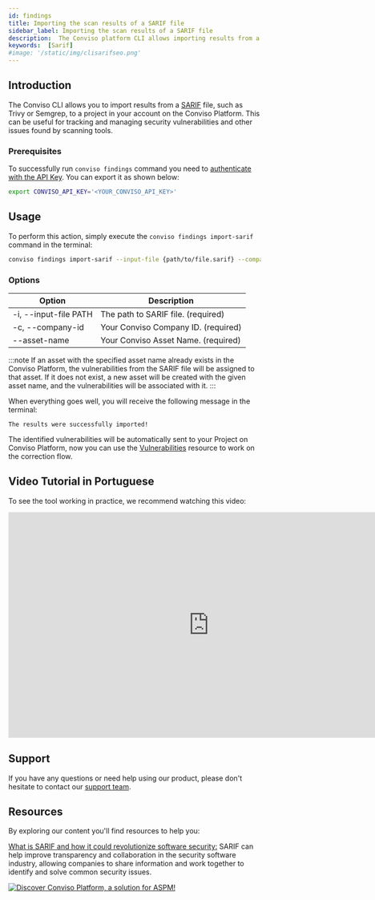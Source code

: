 ```yaml
---
id: findings
title: Importing the scan results of a SARIF file
sidebar_label: Importing the scan results of a SARIF file
description:  The Conviso platform CLI allows importing results from a SARIF file. This can be useful for tracking and managing security vulnerabilities and other issues. Know more!
keywords:  [Sarif]
#image: '/static/img/clisarifseo.png'
---
```


## Introduction
The Conviso CLI allows you to import results from a [SARIF](http://docs.oasis-open.org/sarif/sarif/v2.1.0/sarif-v2.1.0.html) file, such as Trivy or Semgrep, to a project in your account on the Conviso Platform. This can be useful for tracking and managing security vulnerabilities and other issues found by scanning tools.

### Prerequisites
To successfully run  `conviso findings` command you need to [authenticate with the API Key](../cli/installation/#authentication). You can export it as shown below:

```bash
export CONVISO_API_KEY='<YOUR_CONVISO_API_KEY>'
```

## Usage
To perform this action, simply execute the `conviso findings import-sarif` command in the terminal:

```bash
conviso findings import-sarif --input-file {path/to/file.sarif} --company-id {companyId} --asset-name {assetName}
```

### Options 
| Option                | Description                            |
| --------------------- | -------------------------------------- |
| -i, --input-file PATH | The path to SARIF file.    (required)  |
| -c, --company-id      | Your Conviso Company ID.   (required)  |
| --asset-name          | Your Conviso Asset Name.   (required)  |

:::note
If an asset with the specified asset name already exists in the Conviso Platform, the vulnerabilities from the SARIF file will be assigned to that asset. If it does not exist, a new asset will be created with the given asset name, and the vulnerabilities will be associated with it.
:::

When everything goes well, you will receive the following message in the terminal:

```
The results were successfully imported!
```

The identified vulnerabilities will be automatically sent to your Project on Conviso Platform, now you can use the [Vulnerabilities](../../modules/vulnerabilities) resource to work on the correction flow.

## Video Tutorial in Portuguese
To see the tool working in practice, we recommend watching this video:

<div style={{textAlign: 'center'}}>

<iframe width="800" height="450" src="https://www.youtube.com/embed/ldt1gt8hPrM" title="YouTube video player" frameborder="0" allow="accelerometer; autoplay; clipboard-write; encrypted-media; gyroscope; picture-in-picture" allowfullscreen></iframe>

</div>

## Support​
If you have any questions or need help using our product, please don't hesitate to contact our [support team](mailto:support@convisoappsec.com).

## Resources​
By exploring our content you'll find resources to help you:

[What is SARIF and how it could revolutionize software security:](https://bit.ly/3nqqcbK) SARIF can help improve transparency and collaboration in the security software industry, allowing companies to share information and work together to identify and solve common security issues.

[![Discover Conviso Platform, a solution for ASPM!](https://no-cache.hubspot.com/cta/default/5613826/interactive-125788977029.png)](https://cta-service-cms2.hubspot.com/web-interactives/public/v1/track/redirect?encryptedPayload=AVxigLKtcWzoFbzpyImNNQsXC9S54LjJuklwM39zNd7hvSoR%2FVTX%2FXjNdqdcIIDaZwGiNwYii5hXwRR06puch8xINMyL3EXxTMuSG8Le9if9juV3u%2F%2BX%2FCKsCZN1tLpW39gGnNpiLedq%2BrrfmYxgh8G%2BTcRBEWaKasQ%3D&webInteractiveContentId=125788977029&portalId=5613826)
